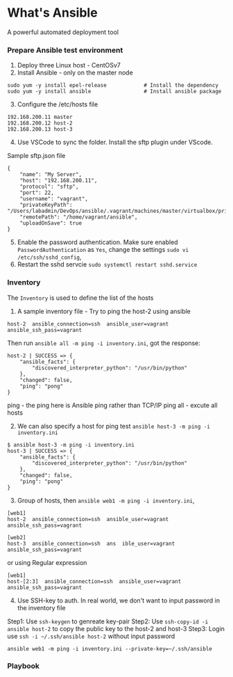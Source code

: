 # What's Ansible

A powerful automated deployment tool

### Prepare Ansible test environment

1. Deploy three Linux host - CentOSv7
2. Install Ansible - only on the master node

```
sudo yum -y install epel-release            # Install the dependency
sudo yum -y install ansible                 # Install ansible package
```
3. Configure the /etc/hosts file 

```
192.168.200.11 master
192.168.200.12 host-2
192.168.200.13 host-3
```

4. Use VSCode to sync the folder. Install the sftp plugin under VScode. 

Sample sftp.json file

```
{
    "name": "My Server",
    "host": "192.168.200.11",
    "protocol": "sftp",
    "port": 22,
    "username": "vagrant",
    "privateKeyPath": "/Users/labadmin/DevOps/ansible/.vagrant/machines/master/virtualbox/private_key",
    "remotePath": "/home/vagrant/ansible",
    "uploadOnSave": true
}

```

5. Enable the password authentication. Make sure enabled `PasswordAuthentication` as `Yes`, change the settings `sudo vi /etc/ssh/sshd_config`, 
6. Restart the sshd servcie `sudo systemctl restart sshd.service`


### Inventory 

The `Inventory` is used to define the list of the hosts

1. A sample inventory file - Try to ping the host-2 using ansible

```
host-2  ansible_connection=ssh  ansible_user=vagrant    ansible_ssh_pass=vagrant
```
Then run `ansible all -m ping -i inventory.ini`, got the response:

```
host-2 | SUCCESS => {
    "ansible_facts": {
        "discovered_interpreter_python": "/usr/bin/python"
    },
    "changed": false,
    "ping": "pong"
}
```

ping - the ping here is Ansible ping rather than TCP/IP ping
all - excute all hosts 

2. We can also specify a host for ping test `ansible host-3 -m ping -i inventory.ini`

```
$ ansible host-3 -m ping -i inventory.ini
host-3 | SUCCESS => {
    "ansible_facts": {
        "discovered_interpreter_python": "/usr/bin/python"
    },
    "changed": false,
    "ping": "pong"
}
```

3. Group of hosts, then `ansible web1 -m ping -i inventory.ini`, 

```
[web1]
host-2  ansible_connection=ssh  ansible_user=vagrant    ansible_ssh_pass=vagrant

[web2]
host-3  ansible_connection=ssh  ans  ible_user=vagrant    ansible_ssh_pass=vagrant
```
or using Regular expression

```
[web1]
host-[2:3]  ansible_connection=ssh  ansible_user=vagrant    ansible_ssh_pass=vagrant
```

4. Use SSH-key to auth. In real world, we don't want to input password in the inventory file

Step1: Use `ssh-keygen` to genreate key-pair
Step2: Use `ssh-copy-id -i ansible host-2` to copy the public key to the host-2 and host-3
Step3: Login use `ssh -i ~/.ssh/ansible host-2` without input password

```
ansible web1 -m ping -i inventory.ini --private-key=~/.ssh/ansible
```



### Playbook

